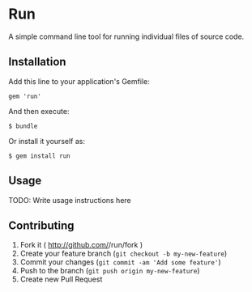 # Run
A simple command line tool for running individual files of source code.

## Installation

Add this line to your application's Gemfile:

    gem 'run'

And then execute:

    $ bundle

Or install it yourself as:

    $ gem install run

## Usage

TODO: Write usage instructions here

## Contributing

1. Fork it ( http://github.com/<my-github-username>/run/fork )
2. Create your feature branch (`git checkout -b my-new-feature`)
3. Commit your changes (`git commit -am 'Add some feature'`)
4. Push to the branch (`git push origin my-new-feature`)
5. Create new Pull Request
